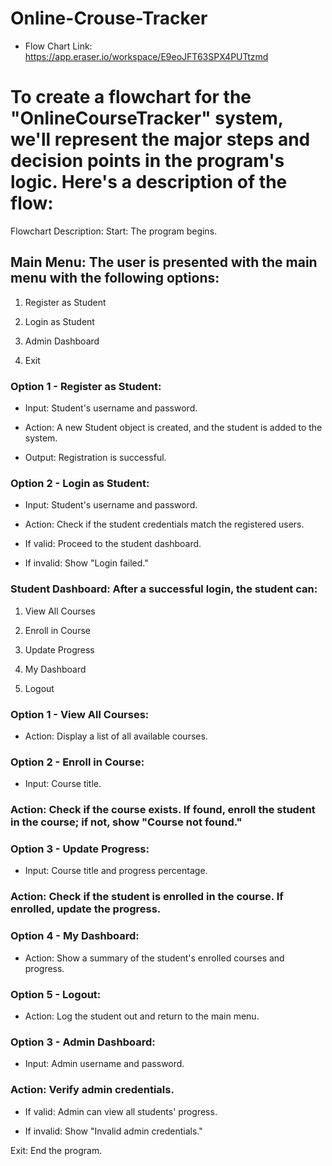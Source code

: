 # Online-Crouse-Tracker

- Flow Chart Link: https://app.eraser.io/workspace/E9eoJFT63SPX4PUTtzmd

# To create a flowchart for the "OnlineCourseTracker" system, we'll represent the major steps and decision points in the program's logic. Here's a description of the flow:

Flowchart Description:
Start: The program begins.

## Main Menu: The user is presented with the main menu with the following options:

1. Register as Student

2. Login as Student

3. Admin Dashboard

4. Exit

### Option 1 - Register as Student:

- Input: Student's username and password.

- Action: A new Student object is created, and the student is added to the system.

- Output: Registration is successful.

### Option 2 - Login as Student:

- Input: Student's username and password.

- Action: Check if the student credentials match the registered users.

- If valid: Proceed to the student dashboard.

- If invalid: Show "Login failed."

### Student Dashboard: After a successful login, the student can:

1. View All Courses

2. Enroll in Course

3. Update Progress

4. My Dashboard

5. Logout

### Option 1 - View All Courses:

- Action: Display a list of all available courses.

### Option 2 - Enroll in Course:

- Input: Course title.

### Action: Check if the course exists. If found, enroll the student in the course; if not, show "Course not found."

### Option 3 - Update Progress:

- Input: Course title and progress percentage.

### Action: Check if the student is enrolled in the course. If enrolled, update the progress.

### Option 4 - My Dashboard:

- Action: Show a summary of the student's enrolled courses and progress.

### Option 5 - Logout:

- Action: Log the student out and return to the main menu.

### Option 3 - Admin Dashboard:

- Input: Admin username and password.

### Action: Verify admin credentials.

- If valid: Admin can view all students' progress.

- If invalid: Show "Invalid admin credentials."

Exit: End the program.
